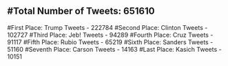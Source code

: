 #Total Number of Tweets: 651610 
---
#First Place: Trump Tweets - 222784
#Second Place: Clinton Tweets - 102727
#Third Place: Jeb! Tweets - 94289
#Fourth Place: Cruz Tweets - 91117
#Fifth Place: Rubio Tweets - 65219
#Sixth Place: Sanders Tweets - 51160
#Seventh Place: Carson Tweets - 14163
#Last Place: Kasich Tweets - 10151
